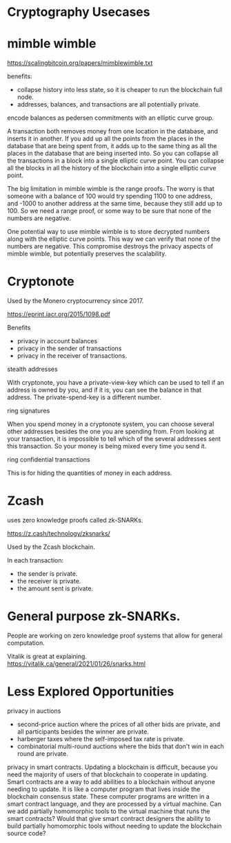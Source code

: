 Cryptography Usecases
=============

mimble wimble
========

https://scalingbitcoin.org/papers/mimblewimble.txt

benefits:

* collapse history into less state, so it is cheaper to run the blockchain full node.
* addresses, balances, and transactions are all potentially private.

encode balances as pedersen commitments with an elliptic curve group.

A transaction both removes money from one location in the database, and inserts it in another.
If you add up all the points from the places in the database that are being spent from, it adds up to the same thing as all the places in the database that are being inserted into.
So you can collapse all the transactions in a block into a single elliptic curve point. You can collapse all the blocks in all the history of the blockchain into a single elliptic curve point.

The big limitation in mimble wimble is the range proofs.
The worry is that someone with a balance of 100 would try spending 1100 to one address, and -1000 to another address at the same time, because they still add up to 100.
So we need a range proof, or some way to be sure that none of the numbers are negative.

One potential way to use mimble wimble is to store decrypted numbers along with the elliptic curve points. This way we can verify that none of the numbers are negative.
This compromise destroys the privacy aspects of mimble wimble, but potentially preserves the scalability.

Cryptonote
==========

Used by the Monero cryptocurrency since 2017.

https://eprint.iacr.org/2015/1098.pdf

Benefits
* privacy in account balances
* privacy in the sender of transactions
* privacy in the receiver of transactions.


stealth addresses

With cryptonote, you have a private-view-key which can be used to tell if an address is owned by you, and if it is, you can see the balance in that address. The private-spend-key is a different number.


ring signatures

When you spend money in a cryptonote system, you can choose several other addresses besides the one you are spending from.
From looking at your transaction, it is impossible to tell which of the several addresses sent this transaction.
So your money is being mixed every time you send it.


ring confidential transactions

This is for hiding the quantities of money in each address.


Zcash
=======

uses zero knowledge proofs called zk-SNARKs.

https://z.cash/technology/zksnarks/

Used by the Zcash blockchain.

In each transaction:
* the sender is private.
* the receiver is private.
* the amount sent is private.


General purpose zk-SNARKs.
============

People are working on zero knowledge proof systems that allow for general computation.

Vitalik is great at explaining.
https://vitalik.ca/general/2021/01/26/snarks.html


Less Explored Opportunities
=============

privacy in auctions
* second-price auction where the prices of all other bids are private, and all participants besides the winner are private.
* harberger taxes where the self-imposed tax rate is private.
* combinatorial multi-round auctions where the bids that don't win in each round are private.


privacy in smart contracts.
Updating a blockchain is difficult, because you need the majority of users of that blockchain to cooperate in updating.
Smart contracts are a way to add abilities to a blockchain without anyone needing to update.
It is like a computer program that lives inside the blockchain consensus state.
These computer programs are written in a smart contract language, and they are processed by a virtual machine.
Can we add partially homomorphic tools to the virtual machine that runs the smart contracts?
Would that give smart contract designers the ability to build partially homomorphic tools without needing to update the blockchain source code?

